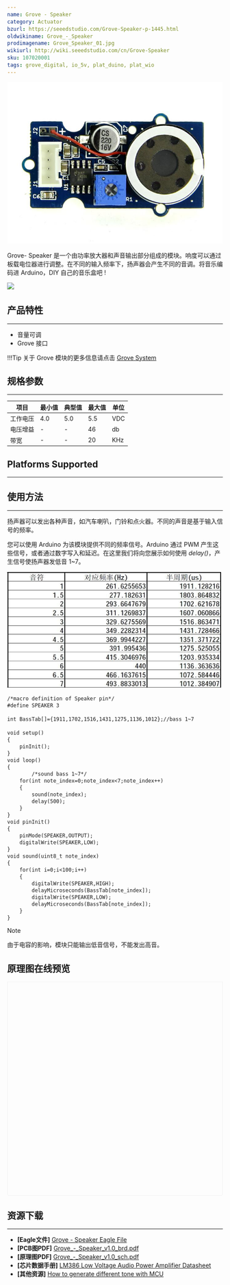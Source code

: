 ```yaml
---
name: Grove - Speaker
category: Actuator
bzurl: https://seeedstudio.com/Grove-Speaker-p-1445.html
oldwikiname: Grove_-_Speaker
prodimagename: Grove_Speaker_01.jpg
wikiurl: http://wiki.seeedstudio.com/cn/Grove-Speaker
sku: 107020001
tags: grove_digital, io_5v, plat_duino, plat_wio
---
```


![](https://raw.githubusercontent.com/SeeedDocument/Grove-Speaker/master/img/Grove_Speaker_01.jpg)

Grove- Speaker 是一个由功率放大器和声音输出部分组成的模块。响度可以通过板载电位器进行调整。在不同的输入频率下，扬声器会产生不同的音调。将音乐编码进 Arduino，DIY 自己的音乐盒吧 !

[![](https://github.com/SeeedDocument/wiki_chinese/raw/master/docs/images/click_to_buy.PNG)](https://item.taobao.com/item.htm?spm=a230r.1.14.20.12a3e2204K97PC&id=45477159219&ns=1&abbucket=1#detail)

## 产品特性
-------

-   音量可调
-   Grove 接口

!!!Tip
    关于 Grove 模块的更多信息请点击 [Grove System](http://wiki.seeedstudio.com/cn/Grove_System/)


## 规格参数
-------------

| 项目            | 最小值 | 典型值 | 最大值 | 单位 |
|-----------------|-----|---------|-----|------|
| 工作电压 | 4.0 | 5.0     | 5.5 | VDC  |
| 电压增益    | -   | -       | 46  | db   |
| 带宽      | -   | -       | 20  | KHz  |

## Platforms Supported
-------------------

## 使用方法
-----

扬声器可以发出各种声音，如汽车喇叭，门铃和点火器。不同的声音是基于输入信号的频率。

您可以使用 Arduino 为该模块提供不同的频率信号。Arduino 通过 PWM 产生这些信号，或者通过数字写入和延迟。在这里我们将向您展示如何使用 *delay()*，产生信号使扬声器发低音 1~7。

![](https://raw.githubusercontent.com/SeeedDocument/Grove-Speaker/master/img/Tone.jpg)

```
/*macro definition of Speaker pin*/
#define SPEAKER 3

int BassTab[]={1911,1702,1516,1431,1275,1136,1012};//bass 1~7

void setup()
{
    pinInit();
}
void loop()
{
        /*sound bass 1~7*/
    for(int note_index=0;note_index<7;note_index++)
    {
        sound(note_index);
        delay(500);
    }
}
void pinInit()
{
    pinMode(SPEAKER,OUTPUT);
    digitalWrite(SPEAKER,LOW);
}
void sound(uint8_t note_index)
{
    for(int i=0;i<100;i++)
    {
        digitalWrite(SPEAKER,HIGH);
        delayMicroseconds(BassTab[note_index]);
        digitalWrite(SPEAKER,LOW);
        delayMicroseconds(BassTab[note_index]);
    }
}
```
<div class="admonition note">
<p class="admonition-title">Note</p>
由于电容的影响，模块只能输出低音信号，不能发出高音。
</div>


## 原理图在线预览


<div class="altium-ecad-viewer" data-project-src="https://raw.githubusercontent.com/SeeedDocument/Grove-Speaker/master/res/Grove-Speaker_Eagle_File.zip" style="border-radius: 0px 0px 4px 4px; height: 500px; border-style: solid; border-width: 1px; border-color: rgb(241, 241, 241); overflow: hidden; max-width: 1280px; max-height: 700px; box-sizing: border-box;" />
</div>


## 资源下载
--------

-   **[Eagle文件]** [Grove - Speaker Eagle File](https://raw.githubusercontent.com/SeeedDocument/Grove-Speaker/master/res/Grove-Speaker_Eagle_File.zip)
-   **[PCB图PDF]** [Grove\_-\_Speaker\_v1.0\_brd.pdf](https://raw.githubusercontent.com/SeeedDocument/Grove-Speaker/master/res/Grove-Speaker_v1.0_brd.pdf)
-   **[原理图PDF]** [Grove\_-\_Speaker\_v1.0\_sch.pdf](https://raw.githubusercontent.com/SeeedDocument/Grove-Speaker/master/res/Grove-Speaker_v1.0_sch.pdf)
-   **[芯片数据手册]** [LM386 Low Voltage Audio Power Amplifier Datasheet](https://raw.githubusercontent.com/SeeedDocument/Grove-Speaker/master/res/LM386_Low_Voltage_Audio_Power_Amplifier_Datasheet.pdf)
-   **[其他资源]** [How to generate different tone with MCU](https://raw.githubusercontent.com/SeeedDocument/Grove-Speaker/master/res/Tone.pdf)


<!-- This Markdown file was created from http://www.seeedstudio.com/wiki/Grove_-_Speaker -->
